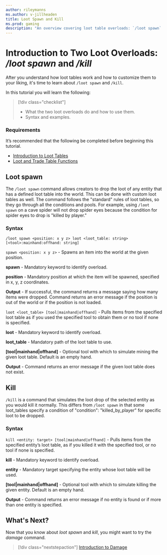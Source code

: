 ```yaml
---
author: rileymanns
ms.author: v-jillheaden
title: Loot Spawn and Kill
ms.prod: gaming
description: "An overview covering loot table overloads: `/loot spawn` and `/kill`"
---
```


# Introduction to Two Loot Overloads: */loot spawn* and */kill*

After you understand how loot tables work and how to customize them to your liking, it's time to learn about `/loot spawn` and `/kill`.

In this tutorial you will learn the following:

> [!div class="checklist"]
>
> - What the two loot overloads do and how to use them.
> - Syntax and examples.
 
### Requirements

It’s recommended that the following be completed before beginning this tutorial.

- [Introduction to Loot Tables](IntroductionToLootTables.md)
- [Loot and Trade Table Functions](LootAndTradeTableFunctions.md)

## Loot spawn

The `/loot spawn` command allows creators to drop the loot of any entity that has a defined loot table into the world. This can be done with custom loot tables as well. The command follows the "standard" rules of loot tables, so they go through all the conditions and pools. For example, using `/loot spawn` on a cave spider will not drop spider eyes because the condition for spider eyes to drop is "killed by player."  

### Syntax

```
/loot spawn <position: x y z> loot <loot_table: string> [<tool>:mainhand:offhand: string]
```

`spawn <position: x y z>` - Spawns an item into the world at the given position.

**spawn** - Mandatory keyword to identify overload.

**position** - Mandatory position at which the item will be spawned, specified in x, y, z coordinates.

**Output** - If successful, the command returns a message saying how many items were dropped. Command returns an error message if the position is out of the world or if the position is not loaded.

`loot <loot_table> [tool|mainhand|offhand]` - Pulls items from the specified loot table as if you used the specified tool to obtain them or no tool if none is specified.

**loot** - Mandatory keyword to identify overload.

**loot_table** - Mandatory path of the loot table to use.

**[tool|mainhand|offhand]** - Optional tool with which to simulate mining the given loot table. Default is an empty hand.

**Output** - Command returns an error message if the given loot table does not exist.

## Kill

`/kill` is a command that simulates the loot drop of the selected entity as you would kill it normally. This differs from `/loot spawn` in that some loot_tables specify a condition of "condition": "killed_by_player" for specific loot to be dropped.  

### Syntax

`kill <entity: target> [tool|mainhand|offhand]` - Pulls items from the specified entity’s loot table, as if you killed it with the specified tool, or no tool if none is specified.

**kill** - Mandatory keyword to identify overload.

**entity** - Mandatory target specifying the entity whose loot table will be used.

**[tool|mainhand|offhand]** - Optional tool with which to simulate killing the given entity. Default is an empty hand.

**Output** - Command returns an error message if no entity is found or if more than one entity is specified.

## What's Next?

Now that you know about *loot spawn* and *kill*, you might want to try the *damage* command.

> [!div class="nextstepaction"]
> [Introduction to Damage](CommandsDamageIntroduction.md)

